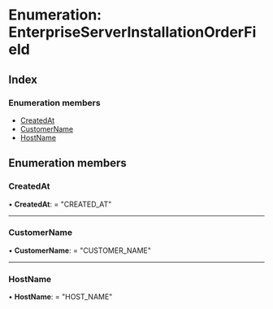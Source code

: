 
# Enumeration: EnterpriseServerInstallationOrderField

## Index

### Enumeration members

* [CreatedAt](enterpriseserverinstallationorderfield.md#createdat)
* [CustomerName](enterpriseserverinstallationorderfield.md#customername)
* [HostName](enterpriseserverinstallationorderfield.md#hostname)

## Enumeration members

###  CreatedAt

• **CreatedAt**: = "CREATED_AT"

___

###  CustomerName

• **CustomerName**: = "CUSTOMER_NAME"

___

###  HostName

• **HostName**: = "HOST_NAME"
